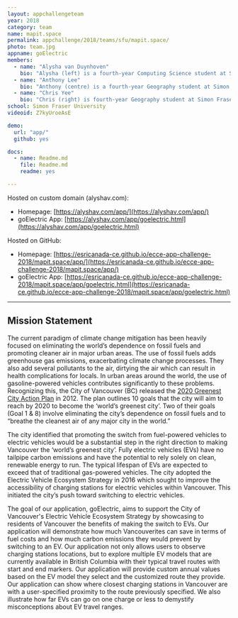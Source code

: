 ```yaml
---
layout: appchallengeteam
year: 2018
category: team
name: mapit.space
permalink: appchallenge/2018/teams/sfu/mapit.space/
photo: team.jpg
appname: goElectric
members:
  - name: "Alysha van Duynhoven"
    bio: "Alysha (left) is a fourth-year Computing Science student at Simon Fraser University. She is also pursuing a minor in Geography, a Certificate in Spatial Information Systems, and a Co-op Education Designation. She has had several previous internship positions which have provided her with diverse experiences in front-end and back-end software development. Alysha loves programming, GIScience, and technology. When away from her computer, she enjoys hiking, kayaking, stargazing, photography, playing soccer, and creating things."
  - name: "Anthony Lee"
    bio: "Anthony (centre) is a fourth-year Geography student at Simon Fraser University. He is also working to obtaining a minor in Dialogue and certificates in Spatial Information Systems and in Environmental Literacy. He currently works as a GIS Technician for TransLink and was previously a research assistant for SFU’s Spatial Analysis & Modeling Lab. In his spare time, Anthony works as a lifeguard & swimming instructor for the City of Burnaby and loves to take his Boston Terrier out for walks."
  - name: "Chris Yee"
    bio: "Chris (right) is fourth-year Geography student at Simon Fraser University. He has completed the Spatial Information Systems Certificate and the SFU Co-op Education."
school: Simon Fraser University
videoid: Z7kyUroeAsE

demo:
  url: "app/"
  github: yes

docs:
  - name: Readme.md
    file: Readme.md
    readme: yes

---
```


Hosted on custom domain (alyshav.com):

- Homepage: [https://alyshav.com/app/](https://alyshav.com/app/)
- goElectric App: [https://alyshav.com/app/goelectric.html](https://alyshav.com/app/goelectric.html)

Hosted on GitHub:

- Homepage: [https://esricanada-ce.github.io/ecce-app-challenge-2018/mapit.space/app/](https://esricanada-ce.github.io/ecce-app-challenge-2018/mapit.space/app/)
- goElectric App: [https://esricanada-ce.github.io/ecce-app-challenge-2018/mapit.space/app/goelectric.html](https://esricanada-ce.github.io/ecce-app-challenge-2018/mapit.space/app/goelectric.html)

---

## Mission Statement

The current paradigm of climate change mitigation has been heavily focused on eliminating the world’s dependence on fossil fuels and promoting cleaner air in major urban areas. The use of fossil fuels adds greenhouse gas emissions, exacerbating climate change processes. They also add several pollutants to the air, dirtying the air which can result in health complications for locals. In urban areas around the world, the use of gasoline-powered vehicles contributes significantly to these problems. Recognizing this, the City of Vancouver (BC) released the <a href="http://vancouver.ca/green-vancouver/greenest-city-action-plan.aspx">2020 Greenest City Action Plan</a> in 2012. The plan outlines 10 goals that the city will aim to reach by 2020 to become the ‘world’s greenest city’. Two of their goals (Goal 1 & 8) involve eliminating the city’s dependence on fossil fuels and to “breathe the cleanest air of any major city in the world.”

The city identified that promoting the switch from fuel-powered vehicles to electric vehicles would be a substantial step in the right direction to making Vancouver the ‘world’s greenest city’. Fully electric vehicles (EVs) have no tailpipe carbon emissions and have the potential to rely solely on clean, renewable energy to run. The typical lifespan of EVs are expected to exceed that of traditional gas-powered vehicles. The city adopted the Electric Vehicle Ecosystem Strategy in 2016 which sought to improve the accessibility of charging stations for electric vehicles within Vancouver. This initiated the city’s push toward switching to electric vehicles.

The goal of our application, goElectric, aims to support the City of Vancouver's Electric Vehicle Ecosystem Strategy by showcasing to residents of Vancouver the benefits of making the switch to EVs. Our application will demonstrate how much Vancouverites can save in terms of fuel costs and how much carbon emissions they would prevent by switching to an EV. Our application not only allows users to observe charging stations locations, but to explore multiple EV models that are currently available in British Columbia with their typical travel routes with start and end markers. Our application will provide custom annual values based on the EV model they select and the customized route they provide. Our application can show where closest charging stations in Vancouver are with a user-specified proximity to the route previously specified. We also illustrate how far EVs can go on one charge or less to demystify misconceptions about EV travel ranges.
